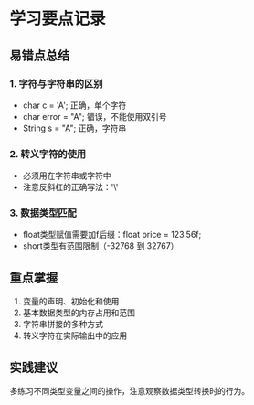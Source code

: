 # 学习要点记录

## 易错点总结

### 1. 字符与字符串的区别
- char c = 'A';    正确，单个字符
- char error = "A"; 错误，不能使用双引号
- String s = "A";  正确，字符串

### 2. 转义字符的使用
- 必须用在字符串或字符中
- 注意反斜杠的正确写法：'\\'

### 3. 数据类型匹配
- float类型赋值需要加f后缀：float price = 123.56f;
- short类型有范围限制（-32768 到 32767）

## 重点掌握
1. 变量的声明、初始化和使用
2. 基本数据类型的内存占用和范围
3. 字符串拼接的多种方式
4. 转义字符在实际输出中的应用

## 实践建议
多练习不同类型变量之间的操作，注意观察数据类型转换时的行为。